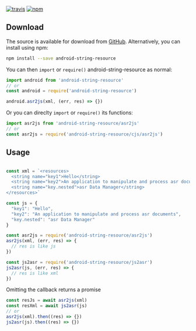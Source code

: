 [![travis](https://img.shields.io/travis/locize/android-string-resource.svg)](https://travis-ci.org/locize/android-string-resource) [![npm](https://img.shields.io/npm/v/android-string-resource.svg)](https://npmjs.org/package/android-string-resource)

## Download

The source is available for download from
[GitHub](https://github.com/locize/android-string-resource/archive/master.zip).
Alternatively, you can install using npm:

```sh
npm install --save android-string-resource
```

You can then `import` or `require()` android-string-resource as normal:

```js
import android from 'android-string-resource'
// or
const android = require('android-string-resource')

android.asr2js(xml, (err, res) => {})
```

Or you can direclty `import` or `require()` its functions:

```js
import asr2js from 'android-string-resource/asr2js'
// or
const asr2js = require('android-string-resource/cjs/asr2js')
```

## Usage

```js

const xml = `<resources>
  <string name="key1">Hello</string>
  <string name="key2">An application to manipulate and process asr documents</string>
  <string name="key.nested">asr Data Manager</string>
</resources>`

const js = {
  "key1": "Hello",
  "key2": "An application to manipulate and process asr documents",
  "key.nested": "asr Data Manager"
}

const asr2js = require('android-string-resource/asr2js')
asr2js(xml, (err, res) => {
  // res is like js
})

const js2asr = require('android-string-resource/js2asr')
js2asr(js, (err, res) => {
  // res is like xml
})

```

Omitting the callback returns a promise

```js
const resJs = await asr2js(xml)
const resXml = await js2asr(js)
// or
asr2js(xml).then((res) => {})
js2asr(js).then((res) => {})
```